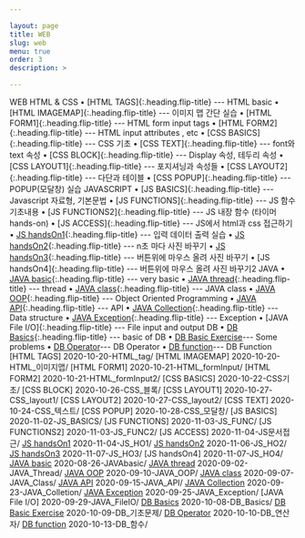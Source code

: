 ```yaml
---

layout: page
title: WEB
slug: web
menu: true
order: 3
description: >

---
```

WEB
HTML & CSS
•	[HTML TAGS]{:.heading.flip-title} --- HTML basic
•	[HTML IMAGEMAP]{:.heading.flip-title} --- 이미지 맵 간단 실습
•	[HTML FORM1]{:.heading.flip-title} --- HTML form input tags
•	[HTML FORM2]{:.heading.flip-title} --- HTML input attributes , etc
•	[CSS BASICS]{:.heading.flip-title} --- CSS 기초
•	[CSS TEXT]{:.heading.flip-title} --- font와 text 속성
•	[CSS BLOCK]{:.heading.flip-title} --- Display 속성, 테두리 속성
•	[CSS LAYOUT1]{:.heading.flip-title} --- 포지셔닝과 속성들 
•	[CSS LAYOUT2]{:.heading.flip-title} --- 다단과 테이블 
•	[CSS POPUP]{:.heading.flip-title} --- POPUP(모달창) 실습
JAVASCRIPT
•	[JS BASICS]{:.heading.flip-title} --- Javascript 자료형, 기본문법
•	[JS FUNCTIONS]{:.heading.flip-title} --- JS 함수 기초내용
•	[JS FUNCTIONS2]{:.heading.flip-title} --- JS 내장 함수 (타이머 hands-on)
•	[JS ACCESS]{:.heading.flip-title} --- JS에서 html과 css 접근하기
•	[JS handsOn1]{:.heading.flip-title} --- 입력 데이터 출력 실습 
•	[JS handsOn2]{:.heading.flip-title} --- n초 마다 사진 바꾸기
•	[JS handsOn3]{:.heading.flip-title} --- 버튼위에 마우스 올려 사진 바꾸기
•	[JS handsOn4]{:.heading.flip-title} --- 버튼위에 마우스 올려 사진 바꾸기2
JAVA
•	[JAVA basic]{:.heading.flip-title} --- very basic
•	[JAVA thread]{:.heading.flip-title} --- thread
•	[JAVA class]{:.heading.flip-title} --- JAVA class
•	[JAVA OOP]{:.heading.flip-title} --- Object Oriented Programming
•	[JAVA API]{:.heading.flip-title} --- API
•	[JAVA Collection]{:.heading.flip-title} --- Data structure
•	[JAVA Exception]{:.heading.flip-title} --- Exception
•	[JAVA File I/O]{:.heading.flip-title} --- File input and output
DB
•	[DB Basics]{:.heading.flip-title} --- basic of DB
•	[DB Basic Exercise]--- Some problems
•	[DB Operator]--- DB Operator
•	[DB function]--- DB Function
[HTML TAGS]  2020-10-20-HTML_tag/ 
[HTML IMAGEMAP]  2020-10-20-HTML_이미지맵/ 
[HTML FORM1]  2020-10-21-HTML_formInput/ 
[HTML FORM2]  2020-10-21-HTML_formInput2/ 
[CSS BASICS]  2020-10-22-CSS기초/ 
[CSS BLOCK]  2020-10-26-CSS_블록/ 
[CSS LAYOUT1]  2020-10-27-CSS_layout1/ 
[CSS LAYOUT2]  2020-10-27-CSS_layout2/ 
[CSS TEXT]  2020-10-24-CSS_텍스트/ 
[CSS POPUP]  2020-10-28-CSS_모달창/ 
[JS BASICS]  2020-11-02-JS_BASICS/ 
[JS FUNCTIONS]  2020-11-03-JS_FUNC/ 
[JS FUNCTIONS2]  2020-11-03-JS_FUNC2/ 
[JS ACCESS]  2020-11-04-JS문서접근/ 
[JS handsOn1]  2020-11-04-JS_HO1/ 
[JS handsOn2]  2020-11-06-JS_HO2/ 
[JS handsOn3]  2020-11-07-JS_HO3/ 
[JS handsOn4]  2020-11-07-JS_HO4/ 
[JAVA basic]  2020-08-26-JAVAbasic/ 
[JAVA thread]  2020-09-02-JAVA_Thread/ 
[JAVA OOP]  2020-09-10-JAVA_OOP/ 
[JAVA class]  2020-09-07-JAVA_Class/ 
[JAVA API]  2020-09-15-JAVA_API/ 
[JAVA Collection]  2020-09-23-JAVA_Colletion/ 
[JAVA Exception]  2020-09-25-JAVA_Exception/ 
[JAVA File I/O]  2020-09-29-JAVA_FileIO/ 
[DB Basics]  2020-10-08-DB_Basics/ 
[DB Basic Exercise]  2020-10-09-DB_기초문제/ 
[DB Operator]  2020-10-10-DB_연산자/ 
[DB function]  2020-10-13-DB_함수/ 


[JS handsOn1]: 2020-11-04-JS_HO1>
[JS handsOn2]: 2020-11-06-JS_HO2>
[JS handsOn3]: 2020-11-07-JS_HO3>
[JAVA basic]: 2020-08-26-JAVAbasic>
[JAVA thread]: 2020-09-02-JAVA_Thread>
[JAVA OOP]: 2020-09-10-JAVA_OOP>
[JAVA class]: 2020-09-07-JAVA_Class>
[JAVA API]: 2020-09-15-JAVA_API>
[JAVA Collection]: 2020-09-23-JAVA_Colletion>
[JAVA Exception]: 2020-09-25-JAVA_Exception>
[JAVA File I.md">O]: 2020-09-29-JAVA_FileIO/>
[DB Basics]: 2020-10-08-DB_Basics/>
[DB Basic Exercise]: 2020-10-09-DB_기초문제/>
[DB Operator]: 2020-10-10-DB_연산자/>
[DB function]: 2020-10-13-DB_함수/>


